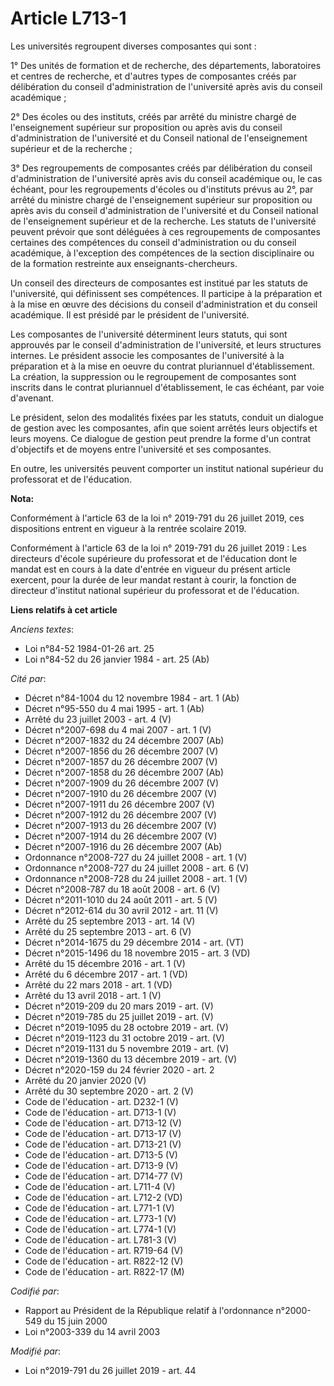 # Article L713-1

Les universités regroupent diverses composantes qui sont :

1° Des unités de formation et de recherche, des départements, laboratoires et centres de recherche, et d'autres types de
composantes créés par délibération du conseil d'administration de l'université après avis du conseil académique ;

2° Des écoles ou des instituts, créés par arrêté du ministre chargé de l'enseignement supérieur sur proposition ou après avis
du conseil d'administration de l'université et du Conseil national de l'enseignement supérieur et de la recherche ;

3° Des regroupements de composantes créés par délibération du conseil d'administration de l'université après avis du conseil
académique ou, le cas échéant, pour les regroupements d'écoles ou d'instituts prévus au 2°, par arrêté du ministre chargé de
l'enseignement supérieur sur proposition ou après avis du conseil d'administration de l'université et du Conseil national de
l'enseignement supérieur et de la recherche. Les statuts de l'université peuvent prévoir que sont déléguées à ces
regroupements de composantes certaines des compétences du conseil d'administration ou du conseil académique, à l'exception
des compétences de la section disciplinaire ou de la formation restreinte aux enseignants-chercheurs.

Un conseil des directeurs de composantes est institué par les statuts de l'université, qui définissent ses compétences. Il
participe à la préparation et à la mise en œuvre des décisions du conseil d'administration et du conseil académique. Il est
présidé par le président de l'université.

Les composantes de l'université déterminent leurs statuts, qui sont approuvés par le conseil d'administration de
l'université, et leurs structures internes. Le président associe les composantes de l'université à la préparation et à la
mise en oeuvre du contrat pluriannuel d'établissement. La création, la suppression ou le regroupement de composantes sont
inscrits dans le contrat pluriannuel d'établissement, le cas échéant, par voie d'avenant.

Le président, selon des modalités fixées par les statuts, conduit un dialogue de gestion avec les composantes, afin que
soient arrêtés leurs objectifs et leurs moyens. Ce dialogue de gestion peut prendre la forme d'un contrat d'objectifs et de
moyens entre l'université et ses composantes.

En outre, les universités peuvent comporter un institut national supérieur du professorat et de l'éducation.

**Nota:**

Conformément à l'article 63 de la loi n° 2019-791 du 26 juillet 2019, ces dispositions entrent en vigueur à la rentrée
scolaire 2019.

Conformément à l'article 63 de la loi n° 2019-791 du 26 juillet 2019 : Les directeurs d'école supérieure du professorat et de
l'éducation dont le mandat est en cours à la date d'entrée en vigueur du présent article exercent, pour la durée de leur
mandat restant à courir, la fonction de directeur d'institut national supérieur du professorat et de l'éducation.

**Liens relatifs à cet article**

_Anciens textes_:

  - Loi n°84-52 1984-01-26 art. 25
  - Loi n°84-52 du 26 janvier 1984 - art. 25 (Ab)

_Cité par_:

  - Décret n°84-1004 du 12 novembre 1984 - art. 1 (Ab)
  - Décret n°95-550 du 4 mai 1995 - art. 1 (Ab)
  - Arrêté du 23 juillet 2003 - art. 4 (V)
  - Décret n°2007-698 du 4 mai 2007 - art. 1 (V)
  - Décret n°2007-1832 du 24 décembre 2007 (Ab)
  - Décret n°2007-1856 du 26 décembre 2007 (V)
  - Décret n°2007-1857 du 26 décembre 2007 (V)
  - Décret n°2007-1858 du 26 décembre 2007 (Ab)
  - Décret n°2007-1909 du 26 décembre 2007 (V)
  - Décret n°2007-1910 du 26 décembre 2007 (V)
  - Décret n°2007-1911 du 26 décembre 2007 (V)
  - Décret n°2007-1912 du 26 décembre 2007 (V)
  - Décret n°2007-1913 du 26 décembre 2007 (V)
  - Décret n°2007-1914 du 26 décembre 2007 (V)
  - Décret n°2007-1916 du 26 décembre 2007 (Ab)
  - Ordonnance n°2008-727 du 24 juillet 2008 - art. 1 (V)
  - Ordonnance n°2008-727 du 24 juillet 2008 - art. 6 (V)
  - Ordonnance n°2008-728 du 24 juillet 2008 - art. 1 (V)
  - Décret n°2008-787 du 18 août 2008 - art. 6 (V)
  - Décret n°2011-1010 du 24 août 2011 - art. 5 (V)
  - Décret n°2012-614 du 30 avril 2012 - art. 11 (V)
  - Arrêté du 25 septembre 2013 - art. 14 (V)
  - Arrêté du 25 septembre 2013 - art. 6 (V)
  - Décret n°2014-1675 du 29 décembre 2014 - art. (VT)
  - Décret n°2015-1496 du 18 novembre 2015 - art. 3 (VD)
  - Arrêté du 15 décembre 2016 - art. 1 (V)
  - Arrêté du 6 décembre 2017 - art. 1 (VD)
  - Arrêté du 22 mars 2018 - art. 1 (VD)
  - Arrêté du 13 avril 2018 - art. 1 (V)
  - Décret n°2019-209 du 20 mars 2019 - art. (V)
  - Décret n°2019-785 du 25 juillet 2019 - art. (V)
  - Décret n°2019-1095 du 28 octobre 2019 - art. (V)
  - Décret n°2019-1123 du 31 octobre 2019 - art. (V)
  - Décret n°2019-1131 du 5 novembre 2019 - art. (V)
  - Décret n°2019-1360 du 13 décembre 2019 - art. (V)
  - Décret n°2020-159 du 24 février 2020 - art. 2
  - Arrêté du 20 janvier 2020 (V)
  - Arrêté du 30 septembre 2020 - art. 2 (V)
  - Code de l'éducation - art. D232-1 (V)
  - Code de l'éducation - art. D713-1 (V)
  - Code de l'éducation - art. D713-12 (V)
  - Code de l'éducation - art. D713-17 (V)
  - Code de l'éducation - art. D713-21 (V)
  - Code de l'éducation - art. D713-5 (V)
  - Code de l'éducation - art. D713-9 (V)
  - Code de l'éducation - art. D714-77 (V)
  - Code de l'éducation - art. L711-4 (V)
  - Code de l'éducation - art. L712-2 (VD)
  - Code de l'éducation - art. L771-1 (V)
  - Code de l'éducation - art. L773-1 (V)
  - Code de l'éducation - art. L774-1 (V)
  - Code de l'éducation - art. L781-3 (V)
  - Code de l'éducation - art. R719-64 (V)
  - Code de l'éducation - art. R822-12 (V)
  - Code de l'éducation - art. R822-17 (M)

_Codifié par_:

  - Rapport au Président de la République relatif à l'ordonnance n°2000-549 du 15 juin 2000
  - Loi n°2003-339 du 14 avril 2003

_Modifié par_:

  - Loi n°2019-791 du 26 juillet 2019 - art. 44
